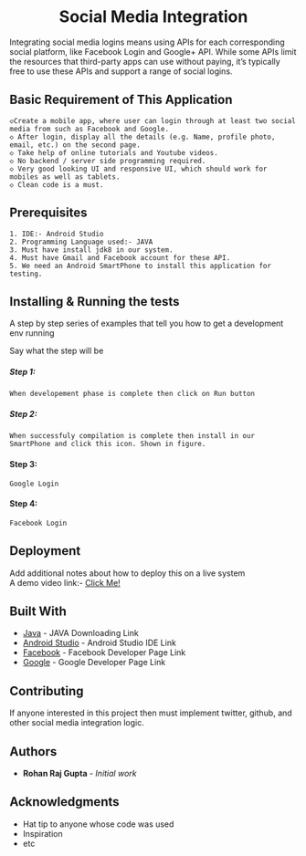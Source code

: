<H1 align="center">Social Media Integration</H1>
Integrating social media logins means using APIs for each corresponding social platform, like Facebook Login and Google+ API. While some APIs limit the resources that third-party apps can use without paying, it’s typically free to use these APIs and support a range of social logins.

## Basic Requirement of This Application
```
◇Create a mobile app, where user can login through at least two social media from such as Facebook and Google.
◇ After login, display all the details (e.g. Name, profile photo, email, etc.) on the second page.
◇ Take help of online tutorials and Youtube videos.
◇ No backend / server side programming required.
◇ Very good looking UI and responsive UI, which should work for mobiles as well as tablets.
◇ Clean code is a must.

```

## Prerequisites
```
1. IDE:- Android Studio
2. Programming Language used:- JAVA
3. Must have install jdk8 in our system.
4. Must have Gmail and Facebook account for these API.
5. We need an Android SmartPhone to install this application for testing.
```



## Installing & Running the tests

A step by step series of examples that tell you how to get a development env running<br/>

Say what the step will be<br/>
##### Step 1:
```
When developement phase is complete then click on Run button
```
##### Step 2:
```
When successfuly compilation is complete then install in our SmartPhone and click this icon. Shown in figure.
```
#### Step 3:
```
Google Login
```
#### Step 4:
```
Facebook Login
```
## Deployment

Add additional notes about how to deploy this on a live system<br/>
A demo video link:- [Click Me!]()


## Built With

* [Java](https://www.oracle.com/in/java/technologies/javase/javase-jdk8-downloads.html) - JAVA Downloading Link
* [Android Studio](https://developer.android.com/studio) - Android Studio IDE Link
* [Facebook](https://developers.facebook.com/docs/facebook-login/android/) - Facebook Developer Page Link
* [Google](https://developers.google.com/identity/sign-in/android/start) - Google Developer Page Link

## Contributing
If anyone interested in this project then must implement twitter, github, and other social media integration logic.

## Authors

* **Rohan Raj Gupta** - *Initial work*

## Acknowledgments

* Hat tip to anyone whose code was used
* Inspiration
* etc
